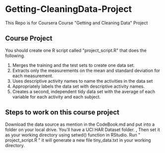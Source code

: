 # Getting-CleaningData-Project
This Repo is for Coursera Course "Getting and Cleaning Data" Project

## Course Project

You should create one R script called "project_script.R" that does the following.

1. Merges the training and the test sets to create one data set.
2. Extracts only the measurements on the mean and standard deviation for each measurement.
3. Uses descriptive activity names to name the activities in the data set
4. Appropriately labels the data set with descriptive activity names.
5. Creates a second, independent tidy data set with the average of each variable for each activity and each subject.

## Steps to work on this course project

Download the data source as mention in the CodeBook.md and put into a folder on your local drive. You'll have a UCI HAR Dataset folder. , Then set it as your working directory using setwd() function in RStudio.
Run " project_script.R "  it will generate a new file tiny_data.txt in your working directory.
